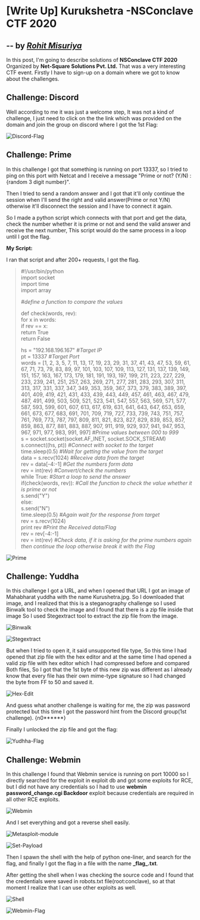 # [Write Up] Kurukshetra -NSConclave CTF 2020 
## -- by *[Rohit Misuriya](https://twitter.com/root_viper)*


In this post, I'm going to describe solutions of **NSConclave CTF 2020**
Organized by **Net-Square Solutions Pvt. Ltd.** That was a very
interesting CTF event. Firstly I have to sign-up on a domain where we
got to know about the challenges.

## Challenge: Discord

Well according to me it was just a welcome step, It was not a
kind of challenge, I just need to click on the the link which
was provided on the domain and join the group on discord where
I got the 1st Flag:

![Discord-Flag](images/image9.jpeg)

## Challenge: Prime

In this challenge I got that something is running on port 13337,
so I tried to ping on this port with Netcat and I receive a
message "Prime or not? (Y/N) : {random 3 digit number}".

Then I tried to send a random answer and I got that it'll only
continue the session when I'll send the right and valid
answer(Prime or not Y/N) otherwise it'll disconnect the
session and I have to connect it again.

So I made a python script which connects with that port and get
the data, check the number whether it is prime or not and send
the valid answer and receive the next number, This script
would do the same process in a loop until I got the flag.
    
**My Script:**

I ran that script and after 200+ requests, I got the flag.

>\#\!/usr/bin/python<br>
>import socket<br>
>import time<br>
>import array<br>
>
>*\#define a function to compare the values*<br>
>
>def check(words, rev): <br>
>    for x in words:  <br>
>        if rev == x: <br>
>            return True<br>
>    return False<br>
>
>hs = "192.168.196.167"  *\#Target IP*<br>
>pt = 13337              *\#Target Port*<br>
>words = [1, 2, 3, 5, 7, 11, 13, 17, 19, 23, 29, 31, 37, 41, 43, 47, 53, 59, 61, 67, 71, 73, 79, 83, 89, 97, 101, 103, 107, 109, 113, 127, 131, 137, 139, 149, 151, 157, 163, 167, 173, 179, 181, 191, 193, 197, 199, 211, 223, 227, 229, 233, 239, 241, 251, 257, 263, 269, 271, 277, 281, 283, 293, 307, 311, 313, 317, 331, 337, 347, 349, 353, 359, 367, 373, 379, 383, 389, 397, 401, 409, 419, 421, 431, 433, 439, 443, 449, 457, 461, 463, 467, 479, 487, 491, 499, 503, 509, 521, 523, 541, 547, 557, 563, 569, 571, 577, 587, 593, 599, 601, 607, 613, 617, 619, 631, 641, 643, 647, 653, 659, 661, 673, 677, 683, 691, 701, 709, 719, 727, 733, 739, 743, 751, 757, 761, 769, 773, 787, 797, 809, 811, 821, 823, 827, 829, 839, 853, 857, 859, 863, 877, 881, 883, 887, 907, 911, 919, 929, 937, 941, 947, 953, 967, 971, 977, 983, 991, 997] *\#Prime values between 000 to 999*<br>
>s = socket.socket(socket.AF_INET, socket.SOCK_STREAM)<br>
>s.connect((hs, pt))     *\#Connect with socket to the target*<br>
>time.sleep(0.5)         *\#Wait for getting the value from the target*<br>
>data = s.recv(1024)     *\#Receive data from the target*<br>
>rev = data[-4:-1]       *\#Get the numbers form data*<br>
>rev = int(rev)          *\#Convert/check the numbers*<br>
>while True:		*\#Start a loop to send the answer*<br>
>	if(check(words, rev)):  *\#Call the function to check the value whether it is prime or not*<br>
>		s.send("Y")<br>
>	else:<br>
>		s.send("N")<br>
>	time.sleep(0.5)         *\#Again wait for the response from target*<br>
>	rev =  s.recv(1024)<br>
>	print rev               *\#Print the Received data/Flag*<br>
>	rev = rev[-4:-1]<br>
>	rev = int(rev)          *\#Check data, if it is asking for the prime numbers again then continue the loop otherwise break it with the Flag*<br>

![Prime](images/image5.jpeg)

## Challenge: Yuddha

In this challenge I got a URL, and when I opened that URL I got
an image of Mahabharat yuddha with the name Kurushetra.jpg. So I downloaded that image, and I realized that this is a
steganography challenge so I used Binwalk tool to check the image and I found that there is a zip file inside that image So I used Stegextract tool to extract the zip file from the image.
    
![Binwalk](images/image1.jpeg)

![Stegextract](images/image3.jpeg)

But when I tried to open it, it said unsupported file type, So this
time I had opened that zip file with the hex editor and at the same time I had opened a valid zip file with hex editor
which I had compressed before and compared Both files, So I got that the 1st byte of this new zip
was different as I already know that every file has their own
mime-type signature so I had changed the byte from FF to 50 and saved it.

![Hex-Edit](images/image12.jpeg)

And guess what another challenge is waiting for me, the zip was
password protected but this time I got the password hint from the Discord group(1st
challenge). {n0******}

Finally I unlocked the zip file and got the flag:

![Yudhha-Flag](images/image4.jpeg)

## Challenge: Webmin

In this challenge I found that Webmin service is running on
port 10000 so I directly searched for the exploit in exploit db and got
some exploits for RCE, but I did not have any credentials so I
had to use **webmin password\_change.cgi Backdoor** exploit
because credentials are required in all other RCE exploits.

![Webmin](images/image8.jpeg)

And I set everything and got a reverse shell easily.

![Metasploit-module](images/image7.jpeg)

![Set-Payload](images/image11.jpeg)

Then I spawn the shell with the help of python one-liner, and search for the flag, and finally I got the flag in a file with the name
**\_flag_.txt**.

After getting the shell when I was checking the source code and I
found that the credentials were saved in robots.txt
file(root:conclave), so at that moment I realize that I can use
other exploits as well.

![Shell](images/image2.jpeg)

![Webmin-Flag](images/image6.jpeg)
